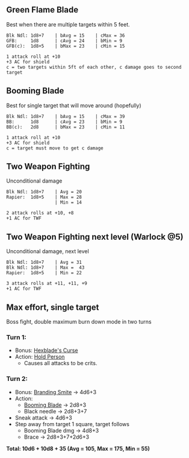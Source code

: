## Green Flame Blade
Best when there are multiple targets within 5 feet.
```
Blk Ndl: 1d8+7    | bAvg = 15    | cMax = 36
GFB:     1d8      | cAvg = 24    | bMin = 9
GFB(c):  1d8+5    | bMax = 23    | cMin = 15

1 attack roll at +10 
+3 AC for shield
c = two targets within 5ft of each other, c damage goes to second target
```
## Booming Blade
Best for single target that will move around (hopefully)
```
Blk Ndl: 1d8+7    | bAvg = 15    | cMax = 39
BB:      1d8      | cAvg = 23    | bMin = 9
BB(c):   2d8      | bMax = 23    | cMin = 11

1 attack roll at +10
+3 AC for shield
c = target must move to get c damage
```
## Two Weapon Fighting
Unconditional damage
```
Blk Ndl: 1d8+7    | Avg = 20
Rapier:  1d8+5    | Max = 28 
                  | Min = 14

2 attack rolls at +10, +8
+1 AC for TWF
```
## Two Weapon Fighting next level (Warlock @5)
Unconditional damage, next level
```
Blk Ndl: 1d8+7    | Avg = 31
Blk Ndl: 1d8+7    | Max =  43
Rapier:  1d8+5    | Min = 22

3 attack rolls at +11, +11, +9
+1 AC for TWF
```

## Max effort, single target
Boss fight, double maximum burn down mode in two turns

### Turn 1:
- Bonus: [Hexblade's Curse](https://dnd5e.wikidot.com/warlock:hexblade)
- Action: [Hold Person](https://roll20.net/compendium/dnd5e/Hold%20Person#content)
  - Causes all attacks to be crits.
### Turn 2:
- Bonus: [Branding Smite](https://www.aidedd.org/dnd/sorts.php?vo=branding-smite) -> 4d6+3
- Action:
  - [Booming Blade](https://www.aidedd.org/dnd/sorts.php?vo=booming-blade) -> 2d8+3
  - Black needle -> 2d8+3+7
- Sneak attack -> 4d6+3
- Step away from target 1 square, target follows
  - Booming Blade dmg -> 4d8+3
  - Brace -> 2d8+3+7+2d6+3

**Total: 10d6 + 10d8 + 35
(Avg = 105, Max = 175, Min = 55)**












